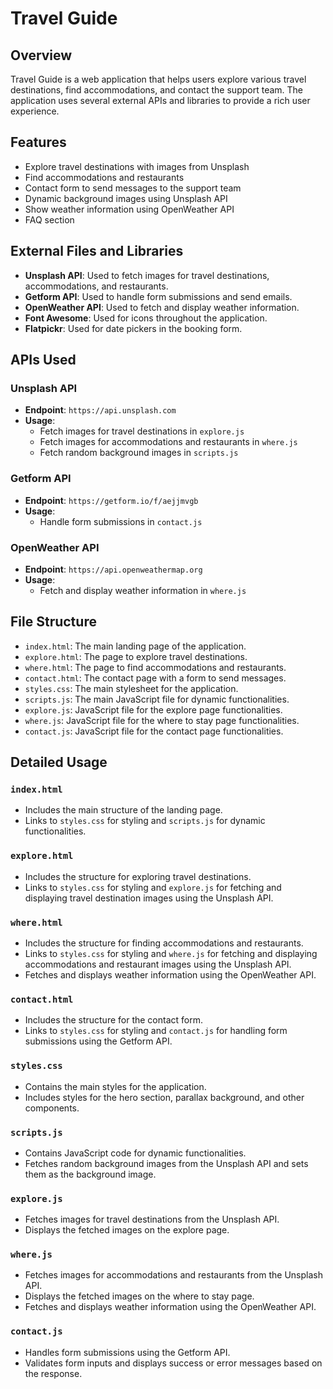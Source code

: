 # Travel Guide

## Overview

Travel Guide is a web application that helps users explore various travel destinations, find accommodations, and contact the support team. The application uses several external APIs and libraries to provide a rich user experience.

## Features

- Explore travel destinations with images from Unsplash
- Find accommodations and restaurants
- Contact form to send messages to the support team
- Dynamic background images using Unsplash API
- Show weather information using OpenWeather API
- FAQ section

## External Files and Libraries

- **Unsplash API**: Used to fetch images for travel destinations, accommodations, and restaurants.
- **Getform API**: Used to handle form submissions and send emails.
- **OpenWeather API**: Used to fetch and display weather information.
- **Font Awesome**: Used for icons throughout the application.
- **Flatpickr**: Used for date pickers in the booking form.

## APIs Used

### Unsplash API

- **Endpoint**: `https://api.unsplash.com`
- **Usage**: 
  - Fetch images for travel destinations in `explore.js`
  - Fetch images for accommodations and restaurants in `where.js`
  - Fetch random background images in `scripts.js`

### Getform API

- **Endpoint**: `https://getform.io/f/aejjmvgb`
- **Usage**: 
  - Handle form submissions in `contact.js`

### OpenWeather API

- **Endpoint**: `https://api.openweathermap.org`
- **Usage**: 
  - Fetch and display weather information in `where.js`

## File Structure

- `index.html`: The main landing page of the application.
- `explore.html`: The page to explore travel destinations.
- `where.html`: The page to find accommodations and restaurants.
- `contact.html`: The contact page with a form to send messages.
- `styles.css`: The main stylesheet for the application.
- `scripts.js`: The main JavaScript file for dynamic functionalities.
- `explore.js`: JavaScript file for the explore page functionalities.
- `where.js`: JavaScript file for the where to stay page functionalities.
- `contact.js`: JavaScript file for the contact page functionalities.

## Detailed Usage

### `index.html`

- Includes the main structure of the landing page.
- Links to `styles.css` for styling and `scripts.js` for dynamic functionalities.

### `explore.html`

- Includes the structure for exploring travel destinations.
- Links to `styles.css` for styling and `explore.js` for fetching and displaying travel destination images using the Unsplash API.

### `where.html`

- Includes the structure for finding accommodations and restaurants.
- Links to `styles.css` for styling and `where.js` for fetching and displaying accommodations and restaurant images using the Unsplash API.
- Fetches and displays weather information using the OpenWeather API.

### `contact.html`

- Includes the structure for the contact form.
- Links to `styles.css` for styling and `contact.js` for handling form submissions using the Getform API.

### `styles.css`

- Contains the main styles for the application.
- Includes styles for the hero section, parallax background, and other components.

### `scripts.js`

- Contains JavaScript code for dynamic functionalities.
- Fetches random background images from the Unsplash API and sets them as the background image.

### `explore.js`

- Fetches images for travel destinations from the Unsplash API.
- Displays the fetched images on the explore page.

### `where.js`

- Fetches images for accommodations and restaurants from the Unsplash API.
- Displays the fetched images on the where to stay page.
- Fetches and displays weather information using the OpenWeather API.

### `contact.js`

- Handles form submissions using the Getform API.
- Validates form inputs and displays success or error messages based on the response.

